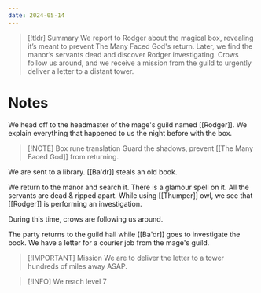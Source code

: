 ```yaml
---
date: 2024-05-14
---
```

> [!tldr] Summary
> We report to Rodger about the magical box, revealing it’s meant to prevent The Many Faced God's return. Later, we find the manor’s servants dead and discover Rodger investigating. Crows follow us around, and we receive a mission from the guild to urgently deliver a letter to a distant tower.
# Notes

We head off to the headmaster of the mage's guild named [[Rodger]]. We explain everything that happened to us the night before with the box.

> [!NOTE] Box rune translation
> Guard the shadows, prevent [[The Many Faced God]] from returning.

We are sent to a library. [[Ba'dr]] steals an old book.

We return to the manor and search it. There is a glamour spell on it. All the servants are dead & ripped apart. While using [[Thumper]] owl, we see that [[Rodger]] is performing an investigation.

During this time, crows are following us around.

The party returns to the guild hall while [[Ba'dr]] goes to investigate the book. We have a letter for a courier job from the mage's guild.

> [!IMPORTANT] Mission
> We are to deliver the letter to a tower hundreds of miles away ASAP.

> [!INFO] We reach level 7